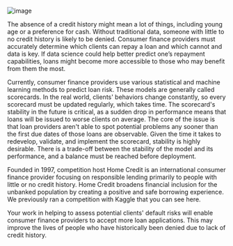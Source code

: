 

![image](https://github.com/bromotdi/kaggle-competitions/assets/80320446/84269e8b-d539-4682-bfab-ab1519b54978)

The absence of a credit history might mean a lot of things, including young age or a preference for cash. Without traditional data, someone with little to no credit history is likely to be denied. Consumer finance providers must accurately determine which clients can repay a loan and which cannot and data is key. If data science could help better predict one’s repayment capabilities, loans might become more accessible to those who may benefit from them the most.

Currently, consumer finance providers use various statistical and machine learning methods to predict loan risk. These models are generally called scorecards. In the real world, clients' behaviors change constantly, so every scorecard must be updated regularly, which takes time. The scorecard's stability in the future is critical, as a sudden drop in performance means that loans will be issued to worse clients on average. The core of the issue is that loan providers aren't able to spot potential problems any sooner than the first due dates of those loans are observable. Given the time it takes to redevelop, validate, and implement the scorecard, stability is highly desirable. There is a trade-off between the stability of the model and its performance, and a balance must be reached before deployment.

Founded in 1997, competition host Home Credit is an international consumer finance provider focusing on responsible lending primarily to people with little or no credit history. Home Credit broadens financial inclusion for the unbanked population by creating a positive and safe borrowing experience. We previously ran a competition with Kaggle that you can see here.

Your work in helping to assess potential clients' default risks will enable consumer finance providers to accept more loan applications. This may improve the lives of people who have historically been denied due to lack of credit history.
